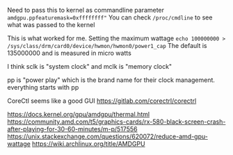 Need to pass this to kernel as commandline parameter
`amdgpu.ppfeaturemask=0xffffffff"`
You can check `/proc/cmdline` to see what was passed to the kernel

This is what worked for me. Setting the maximum wattage
`echo 100000000 > /sys/class/drm/card0/device/hwmon/hwmon0/power1_cap`
The default is 135000000 and is measured in micro watts


I think sclk is "system clock" and mclk is "memory clock"

pp is "power play" which is the brand name for their clock management. everything starts with pp


CoreCtl seems like a good GUI
https://gitlab.com/corectrl/corectrl

https://docs.kernel.org/gpu/amdgpu/thermal.html
https://community.amd.com/t5/graphics-cards/rx-580-black-screen-crash-after-playing-for-30-60-minutes/m-p/517556
https://unix.stackexchange.com/questions/620072/reduce-amd-gpu-wattage
https://wiki.archlinux.org/title/AMDGPU
